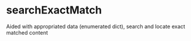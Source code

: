 # searchExactMatch
Aided with appropriated data (enumerated dict), search and locate exact matched content
